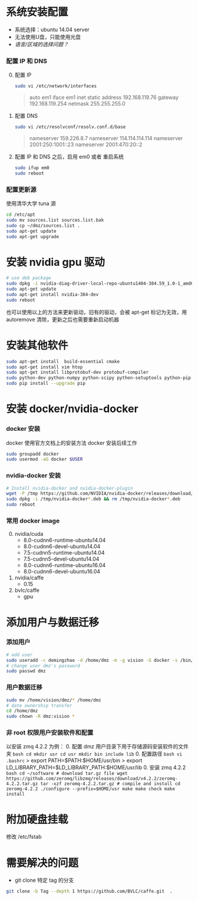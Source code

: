 # 系统安装配置
+ 系统选择：ubuntu 14.04 server
+ 无法使用U盘，只能使用光盘
+ *语言/区域的选择问题？*
### 配置 IP 和 DNS
0. 配置 IP
    ``` bash
    sudo vi /etc/network/interfaces
    ```
    > auto em1
    > iface em1 inet static
    > address 192.168.119.76
    > gateway 192.168.119.254
    > netmask 255.255.255.0
0. 配置 DNS
    ``` bash
    sudo vi /etc/resolvconf/resolv.conf.d/base
    ```
    > nameserver 159.226.8.7
    > nameserver 114.114.114.114
    > nameserver 2001:250:1001::23
    > nameserver 2001:470:20::2
0. 配置 IP 和 DNS 之后，启用 em0 或者 重启系统
    ``` bash
    sudo ifup em0
    sudo reboot
    ```
### 配置更新源
使用清华大学 tuna 源
``` bash
cd /etc/apt
sudo mv sources.list sources.list.bak
sudo cp ~/dmz/sources.list .
sudo apt-get update
sudo apt-get upgrade
```
 
 
# 安装 nvidia gpu 驱动
``` bash
# use deb package
sudo dpkg -i nvidia-diag-driver-local-repo-ubuntu1404-384.59_1.0-1_amd64.deb
sudo apt-get update
sudo apt-get install nvidia-384-dev
sudo reboot
```
也可以使用以上的方法来更新驱动，旧有的驱动，会被 apt-get 标记为无效，用 autoremove 清除，更新之后也需要重新启动机器
 
 
# 安装其他软件
``` bash
sudo apt-get install  build-essential cmake
sudo apt-get install vim htop
sudo apt-get install libprotobuf-dev protobuf-compiler
sudo python-dev python-numpy python-scipy python-setuptools python-pip
sudo pip install --upgrade pip
```
 
 
# 安装 docker/nvidia-docker
### docker 安装
docker 使用官方文档上的安装方法
docker 安装后续工作
``` bash
sudo groupadd docker
sudo usermod -aG docker $USER
```
### nvidia-docker 安装
``` bash
# Install nvidia-docker and nvidia-docker-plugin
wget -P /tmp https://github.com/NVIDIA/nvidia-docker/releases/download/v1.0.1/nvidia-docker_1.0.1-1_amd64.deb
sudo dpkg -i /tmp/nvidia-docker*.deb && rm /tmp/nvidia-docker*.deb
sudo reboot
```
### 常用 docker image
0. nvidia/cuda
    * 8.0-cudnn6-runtime-ubuntu14.04
    * 8.0-cudnn6-devel-ubuntu14.04
    * 7.5-cudnn5-runtime-ubuntu14.04
    * 7.5-cudnn5-devel-ubuntu14.04
    * 8.0-cudnn6-runtime-ubuntu16.04
    * 8.0-cudnn6-devel-ubuntu16.04
0. nvidia/caffe
    * 0.15
0. bvlc/caffe
    * gpu
 
 
#  添加用户与数据迁移
### 添加用户
``` bash
# add user
sudo useradd -c demingzhao -d /home/dmz -m -g vision -G docker -s /bin/bash dmz
# change user dmz's password
sudo passwd dmz
```
### 用户数据迁移
``` bash
sudo mv /home/vision/dmz/* /home/dmz
# date ownership transfer
cd /home/dmz
sudo chown -R dmz:vision *
```
### 非 root 权限用户安装软件和配置
以安装 zmq 4.2.2 为例：
0. 配置 dmz 用户目录下用于存储源码安装软件的文件夹
    ``` bash
    cd
    mkdir usr
    cd usr
    mkdir bin include lib
    ```
0. 配置路径
    ``` bash
    vi .bashrc
    ```
    > export PATH=\$PATH:\$HOME/usr/bin
    > export LD_LIBRARY_PATH=\$LD_LIBRARY_PATH:\$HOME/usr/lib
0. 安装 zmq 4.2.2
    ``` bash
    cd ~/software
    # download tar.gz file
    wget https://github.com/zeromq/libzmq/releases/download/v4.2.2/zeromq-4.2.2.tar.gz
    tar -xzf zeromq-4.2.2.tar.gz
    # compile and install
    cd zeromq-4.2.2
    ./configure --prefix=$HOME/usr
    make
    make check
    make install
    ```
 
 
# 附加硬盘挂载
 
修改 /etc/fstab
 
 
 
 
# 需要解决的问题
+ git clone 特定 tag 的分支
``` bash
git clone -b Tag --depth 1 https://github.com/BVLC/caffe.git  .
```
 
